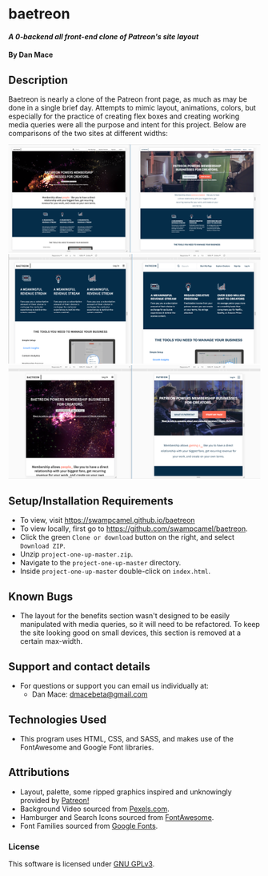 # baetreon

#### _A 0-backend all front-end clone of Patreon's site layout_

#### By Dan Mace


## Description
Baetreon is nearly a clone of the Patreon front page, as much as may be done in a single brief day.  Attempts to mimic layout, animations, colors, but especially for the practice of creating flex boxes and creating working media queries were all the purpose and intent for this project.  Below are comparisons of the two sites at different widths:

![Large Screen](baetreon-compare-1600w.PNG)
![Medium Screen](baetreon-compare-830w.PNG)
![Small Screen](baetreon-compare-662w.PNG)

## Setup/Installation Requirements
- To view, visit https://swampcamel.github.io/baetreon
- To view locally, first go to https://github.com/swampcamel/baetreon.
- Click the green `Clone or download` button on the right, and select `Download ZIP`.
- Unzip `project-one-up-master.zip`.
- Navigate to the `project-one-up-master` directory.
- Inside `project-one-up-master` double-click on `index.html`.

## Known Bugs
- The layout for the benefits section wasn't designed to be easily manipulated with media queries, so it will need to be refactored.  To keep the site looking good on small devices, this section is removed at a certain max-width.

## Support and contact details
- For questions or support you can email us individually at:
  - Dan Mace: dmacebeta@gmail.com

## Technologies Used
- This program uses HTML, CSS, and SASS, and makes use of the FontAwesome and Google Font libraries.

## Attributions
- Layout, palette, some ripped graphics inspired and unknowingly provided by [Patreon!](https://www.patreon.com/)
- Background Video sourced from [Pexels.com](https://videos.pexels.com/videos/light-effects-animation-857050).
- Hamburger and Search Icons sourced from [FontAwesome](https://fontawesome.com/).
- Font Families sourced from [Google Fonts](https://fonts.google.com/).

### License
This software is licensed under [GNU GPLv3](LICENSE.txt).
